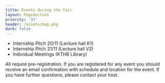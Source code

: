 ```yaml
---
title: Events during the fair
layout: PageSection
priority: '33'
header: /assets/map.png
dark: false
---
```

* Internship Pitch 20/11 (Lecture hall K1)
* Internship Pitch 21/11 (Lecture hall V2)
* Individual Meetings (KTHB Library)

All require pre-registration. If you are registered for any event you should receive an email confirmation with schedule and location for the event. If you have further questions, please contact your host.
